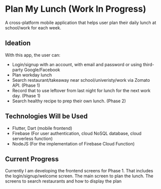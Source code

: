 # Plan My Lunch (Work In Progress)
A cross-platform mobile application that helps user plan their daily lunch at school/work for each week.

## Ideation
With this app, the user can:
- Login/signup with an account, with email and password or using third-party Google/Facebook
- Plan workday lunch
- Search restaurant/takeaway near school/univeristy/work via Zomato API. (Phase 1)
- Record that to use leftover from last night for lunch for the next work day. (Phase 1)
- Search healthy recipe to prep their own lunch. (Phase 2)

## Technologies Will be Used
- Flutter, Dart (mobile frontend)
- Firebase (For user authentication, cloud NoSQL database, cloud serverless function)
- NodeJS (For the implementation of Firebase Cloud Function)

## Current Progress
Currently I am developing the frontend screens for Phase 1. That includes the login/signup/welcome screen. The main screen to plan the lunch. The screens to search restaurants and how to display the plan
